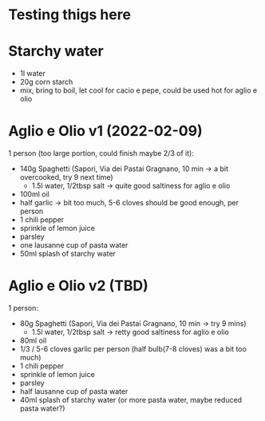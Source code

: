 # Testing thigs here

# Starchy water
* 1l water
* 20g corn starch
* mix, bring to boil, let cool for cacio e pepe, could be used hot for aglio e olio

# Aglio e Olio v1 (2022-02-09)
1 person (too large portion, could finish maybe 2/3 of it):
* 140g Spaghetti (Sapori, Via dei Pastai Gragnano, 10 min -> a bit overcooked, try 9 next time)
    * 1.5l water, 1/2tbsp salt -> quite good saltiness for aglio e olio
* 100ml oil
* half garlic -> bit too much, 5-6 cloves should be good enough, per person
* 1 chili pepper
* sprinkle of lemon juice
* parsley
* one lausanne cup of pasta water
* 50ml splash of starchy water

# Aglio e Olio v2 (TBD)
1 person:
* 80g Spaghetti (Sapori, Via dei Pastai Gragnano, 10 min -> try 9 mins)
    * 1.5l water, 1/2tbsp salt -> retty good saltiness for aglio e olio
* 80ml oil
* 1/3 / 5-6 cloves garlic per person (half bulb(7-8 cloves) was a bit too much)
* 1 chili pepper
* sprinkle of lemon juice
* parsley
* half lausanne cup of pasta water
* 40ml splash of starchy water (or more pasta water, maybe reduced pasta water?)